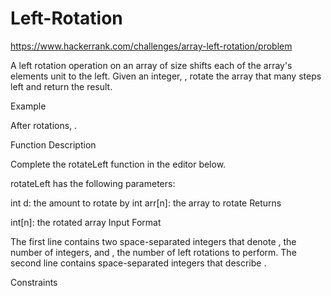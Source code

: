 # Left-Rotation

https://www.hackerrank.com/challenges/array-left-rotation/problem

A left rotation operation on an array of size  shifts each of the array's elements  unit to the left. Given an integer, , rotate the array that many steps left and return the result.

Example


After  rotations, .

Function Description

Complete the rotateLeft function in the editor below.

rotateLeft has the following parameters:

int d: the amount to rotate by
int arr[n]: the array to rotate
Returns

int[n]: the rotated array
Input Format

The first line contains two space-separated integers that denote , the number of integers, and , the number of left rotations to perform.
The second line contains  space-separated integers that describe .

Constraints
